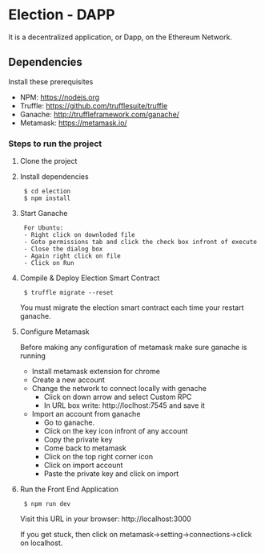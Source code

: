 
# Election - DAPP
It is a decentralized application, or Dapp, on the Ethereum Network.

## Dependencies
Install these prerequisites 
- NPM: https://nodejs.org
- Truffle: https://github.com/trufflesuite/truffle
- Ganache: http://truffleframework.com/ganache/
- Metamask: https://metamask.io/

### Steps to run the project
1. Clone the project

2. Install dependencies

        $ cd election
        $ npm install

3. Start Ganache

        For Ubuntu:
        - Right click on downloded file
        - Goto permissions tab and click the check box infront of execute
        - Close the dialog box
        - Again right click on file 
        - Click on Run
        
4. Compile & Deploy Election Smart Contract
        
        $ truffle migrate --reset
        
    You must migrate the election smart contract each time your restart ganache.

5. Configure Metamask

    Before making any configuration of metamask make sure ganache is running

    - Install metamask extension for chrome
    - Create a new account
    - Change the network to connect locally with genache
        - Click on down arrow and select Custom RPC 
        - In URL box write: http://loclhost:7545 and save it
    - Import an account from ganache
        - Go to ganache.
        - Click on the key icon infront of any account
        - Copy the private key
        - Come back to metamask
        - Click on the top right corner icon
        - Click on import account
        - Paste the private key and click on import

6. Run the Front End Application
    
        $ npm run dev
    Visit this URL in your browser: http://localhost:3000

    If you get stuck, then click on metamask->setting->connections->click 
    on localhost.
     

